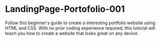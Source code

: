 # LandingPage-Portofolio-001
Follow this beginner's guide to create a interesting portfolio website using HTML and CSS. With no prior coding experience required, this tutorial will teach you how to create a website that looks great on any device.

